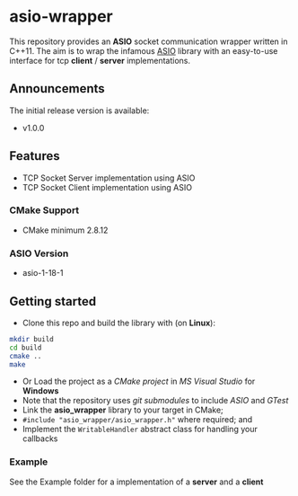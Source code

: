 # asio-wrapper #
This repository provides an **ASIO** socket communication wrapper written in C++11. The aim is to wrap the infamous [ASIO](https://think-async.com/Asio/)
library with an easy-to-use interface for tcp **client** / **server** implementations.

## Announcements ##
The initial release version is available:
+ v1.0.0

## Features ##
+ TCP Socket Server implementation using ASIO
+ TCP Socket Client implementation using ASIO

### CMake Support ###
+ CMake minimum 2.8.12

### ASIO Version ###
+ asio-1-18-1

## Getting started ##

+ Clone this repo and build the library with (on **Linux**):
```sh
mkdir build
cd build
cmake ..
make
```
+ Or Load the project as a *CMake project* in *MS Visual Studio* for **Windows**
+ Note that the repository uses *git submodules* to include *ASIO* and *GTest*
+ Link the **asio_wrapper** library to your target in CMake;   
+ `#include "asio_wrapper/asio_wrapper.h"` where required; and
+ Implement the `WritableHandler` abstract class for handling your callbacks

### Example ###
See the Example folder for a implementation of a **server** and a **client**